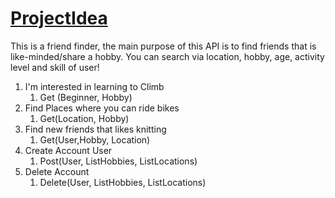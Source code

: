 # <u>ProjectIdea</u>

This is a friend finder, the main purpose of this API is to find friends that is like-minded/share a hobby.
You can search via location, hobby, age, activity level and skill of user!



1. I'm interested in learning to Climb
   1. Get (Beginner, Hobby)
2. Find Places where you can ride bikes
   1. Get(Location, Hobby)
3. Find new friends that likes knitting
   1. Get(User,Hobby, Location)
4. Create Account User
   1. Post(User, List<Hobby>Hobbies, List<Location>Locations)
5. Delete Account 
   1. Delete(User, List<Hobby>Hobbies, List<Location>Locations)